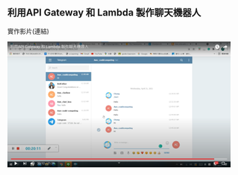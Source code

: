 ## 利用API Gateway 和 Lambda 製作聊天機器人

實作影片(連結)

[![實作影片](https://github.com/Leo90616/Photo/blob/main/0000.png)](https://youtu.be/eZoqh1rn8zg)
